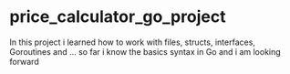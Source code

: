 # price_calculator_go_project
In this project i learned how to work with files, structs, interfaces, Goroutines and ...
so far i know the basics syntax in Go and i am looking forward
